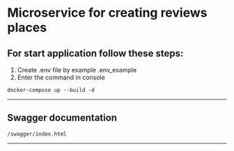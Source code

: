 
# Microservice for creating reviews places

## For start application follow these steps:
1) Create .env file by example .env_example
2) Enter the command in console

```
docker-compose up --build -d
``` 

---

## Swagger documentation

```/swagger/index.html```

---

